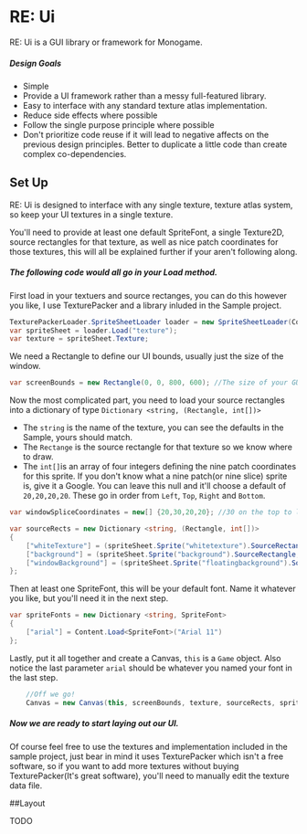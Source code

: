 # RE: Ui

RE: Ui is a GUI library or framework for Monogame.

##### Design Goals
- Simple
- Provide a UI framework rather than a messy full-featured library. 
- Easy to interface with any standard texture atlas implementation.
- Reduce side effects where possible
- Follow the single purpose principle where possible
- Don't prioritize code reuse if it will lead to negative affects on the previous design principles. Better to duplicate a little code than create complex co-dependencies.

## Set Up
RE: Ui is designed to interface with any single texture, texture atlas system, so keep your UI textures in a single texture.

You'll need to provide at least one default SpriteFont, a single Texture2D, source rectangles for that texture, as well as nice patch coordinates for those textures, this will all be explained further if your aren't following along.

##### The following code would all go in your Load method.

First load in your textuers and source rectanges, you can do this however you like, I use TexturePacker and a library inluded in the Sample project.
```csharp 
TexturePackerLoader.SpriteSheetLoader loader = new SpriteSheetLoader(Content);
var spriteSheet = loader.Load("texture");
var texture = spriteSheet.Texture;
```
We need a Rectangle to define our UI bounds, usually just the size of the window.
```csharp
var screenBounds = new Rectangle(0, 0, 800, 600); //The size of your GUI, usually just the window size.
```
Now the most complicated part, you need to load your source rectangles into a dictionary of type `Dictionary <string,
     (Rectangle, int[])>`
 - The `string` is the name of the texture, you can see the defaults in the Sample, yours should match.
 - The `Rectange` is the source rectangle for that texture so we know where to draw.
 - The `int[]`is an array of four integers defining the nine patch coordinates for this sprite. 
 If you don't know what a nine patch(or nine slice) sprite is, give it a Google. 
 You can leave this null and it'll choose a default of `20,20,20,20`. These go in order from `Left`, `Top`, `Right` and `Bottom`.
```csharp
var windowSpliceCoordinates = new[] {20,30,20,20}; //30 on the top to leave room for the window's top bar.

var sourceRects = new Dictionary <string, (Rectangle, int[])>
{
    ["whiteTexture"] = (spriteSheet.Sprite("whitetexture").SourceRectangle, null),
    ["background"] = (spriteSheet.Sprite("background").SourceRectangle, null),
    ["windowBackground"] = (spriteSheet.Sprite("floatingbackground").SourceRectangle, windowSpliceCoordinates)
};
```
Then at least one SpriteFont, this will be your default font. Name it whatever you like, but you'll need it in the next step.
```csharp
var spriteFonts = new Dictionary <string, SpriteFont> 
{
    ["arial"] = Content.Load<SpriteFont>("Arial 11")
};
```
Lastly, put it all together and create a Canvas, `this` is a `Game` object. Also notice the last parameter `arial` should be whatever you named your font in the last step.
```csharp
    //Off we go!
    Canvas = new Canvas(this, screenBounds, texture, sourceRects, spriteFonts, "arial");
```
##### Now we are ready to start laying out our UI.

Of course feel free to use the textures and implementation included in the sample project, just bear in mind it uses TexturePacker which isn't a free software, so if you want to add more textures without buying TexturePacker(It's great software), you'll need to manually edit the texture data file.

##Layout


TODO